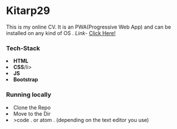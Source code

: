 


<h1>Kitarp29</h1>
This is my online CV.
It is an PWA(Progressive Web App) and can be installed on any kind of OS .
<i>Link</i>- <a href="https://kitarp29.github.io/onlineCV/beckham/">Click Here!</a>

<h3>Tech-Stack</h3>
<li><b>HTML</b></li>
<li><b>CSS</b>/li>
<li><b>JS</b></li>
<li><b>Bootstrap</b></li>

<h3>Running locally</h3>
<li>Clone the Repo</li>
<li>Move to the Dir</li>
<li>>code . or atom . (depending on the text editor you use)</li>
